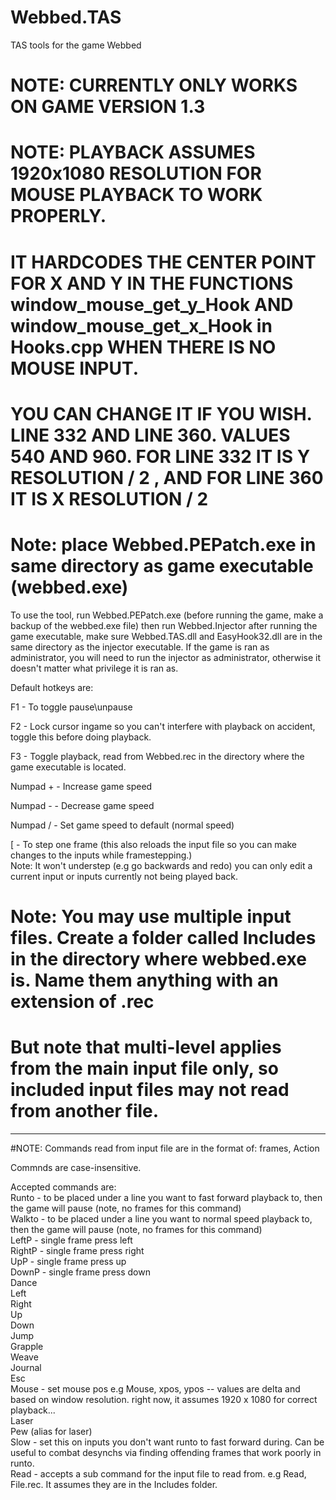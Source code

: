 # Webbed.TAS
TAS tools for the game Webbed

# NOTE: CURRENTLY ONLY WORKS ON GAME VERSION 1.3 
# NOTE: PLAYBACK ASSUMES 1920x1080 RESOLUTION FOR MOUSE PLAYBACK TO WORK PROPERLY. 
# IT HARDCODES THE CENTER POINT FOR X AND Y IN THE FUNCTIONS window_mouse_get_y_Hook AND window_mouse_get_x_Hook in Hooks.cpp WHEN THERE IS NO MOUSE INPUT.
# YOU CAN CHANGE IT IF YOU WISH. LINE 332 AND LINE 360. VALUES 540 AND 960. FOR LINE 332 IT IS Y RESOLUTION / 2 , AND FOR LINE 360 IT IS X RESOLUTION / 2

# Note: place Webbed.PEPatch.exe in same directory as game executable (webbed.exe)
To use the tool, run Webbed.PEPatch.exe (before running the game, make a backup of the webbed.exe file) then run Webbed.Injector after running the game executable, make sure Webbed.TAS.dll and EasyHook32.dll are in the same directory as the injector executable.
If the game is ran as administrator, you will need to run the injector as administrator, otherwise it doesn't matter what privilege it is ran as.

Default hotkeys are:

F1 - To toggle pause\unpause

F2 - Lock cursor ingame so you can't interfere with playback on accident, toggle this before doing playback.

F3 - Toggle playback, read from Webbed.rec in the directory where the game executable is located.

Numpad + - Increase game speed

Numpad - - Decrease game speed

Numpad / - Set game speed to default (normal speed)

[ - To step one frame (this also reloads the input file so you can make changes to the inputs while framestepping.)<br/>
Note: It won't understep (e.g go backwards and redo) you can only edit a current input or inputs currently not being
      played back.


# Note: You may use multiple input files. Create a folder called Includes in the directory where webbed.exe is. Name them anything with an extension of .rec
# But note that multi-level applies from the main input file only, so included input files may not read from another file.

--------------------------------------------------------


#NOTE: 
Commands read from input file are in the format of:
   frames, Action
   
Commnds are case-insensitive.
   
Accepted commands are: <br />
    Runto - to be placed under a line you want to fast forward playback to, then the game will pause (note, no frames for this command)<br />
    Walkto - to be placed under a line you want to normal speed playback to, then the game will pause (note, no frames for this command)<br />
    LeftP  - single frame press left <br />
    RightP - single frame press right <br />
    UpP - single frame press up <br />
    DownP - single frame press down <br />
    Dance <br />
    Left <br />
    Right <br />
    Up <br />
    Down <br />
    Jump <br />
    Grapple <br />
    Weave <br />
    Journal <br />
    Esc <br />
    Mouse - set mouse pos e.g Mouse, xpos, ypos -- values are delta and based on window resolution. right now, it assumes 1920 x 1080 for correct playback... <br />
    Laser <br />
    Pew (alias for laser) <br />
    Slow  - set this on inputs you don't want runto to fast forward during. Can be useful to combat desynchs via finding offending frames that work poorly in runto. <br />
    Read - accepts a sub command for the input file to read from. e.g Read, File.rec. It assumes they are in the Includes folder. <br />
